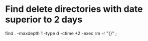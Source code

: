 # Find delete directories with date superior to 2 days
find . -maxdepth 1 -type d -ctime +2 -exec rm -r "{}" \;